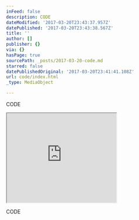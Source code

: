```yaml
---
inFeed: false
description: CODE
dateModified: '2017-03-20T23:43:37.957Z'
datePublished: '2017-03-20T23:43:38.567Z'
title: ''
author: []
publisher: {}
via: {}
hasPage: true
sourcePath: _posts/2017-03-20-code.md
starred: false
datePublishedOriginal: '2017-03-20T23:41:41.108Z'
url: code/index.html
_type: MediaObject

---
```

CODE

<iframe src="https://the-grid.github.io/ed-userhtml/?g=eJwtjzFrAzEMhff-Cm3nA-NrlmvBcYZA10zZjqMYWzEuOTu1FExo-t_razJJD733PbQlV-KFdy8A4nRNjmNOIKqM0ssgUbKkHn7q5GcwsI77fZo1G4jKFbSMH2dcMLEIvW4MAFaWbsmZjWZFxRnUZKIKyE8j7W9HGw52wRaZXmdN6mJLOxyyRxUTYeE9nnJBwRLon_rbixqTz1WCz-66YiR0n4Hcdye7xwdtGYYafWuitY4io8uJSz4rl5fhbXwfx-HhVV_UNfD2KXd_YOpXfQ" height="244" style=""></iframe>

CODE